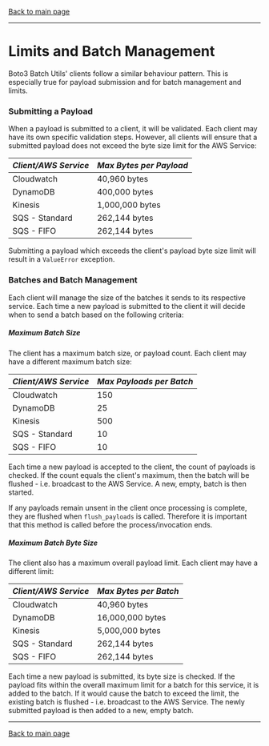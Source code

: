 [Back to main page](https://g-farrow.github.io/boto3_batch_utils)

---------------------------

# Limits and Batch Management
Boto3 Batch Utils' clients follow a similar behaviour pattern. This is especially true for payload submission and for
batch management and limits.

### Submitting a Payload
When a payload is submitted to a client, it will be validated. Each client may have its own specific validation steps. 
However, all clients will ensure that a submitted payload does not exceed the byte size limit for the AWS Service:

| *Client/AWS Service* | *Max Bytes per Payload* |
|----------------------|-------------------------|
| Cloudwatch           | 40,960 bytes            |
| DynamoDB             | 400,000 bytes           |
| Kinesis              | 1,000,000 bytes         |
| SQS - Standard       | 262,144 bytes           |
| SQS - FIFO           | 262,144 bytes           | 

Submitting a payload which exceeds the client's payload byte size limit will result in a `ValueError` exception.

### Batches and Batch Management
Each client will manage the size of the batches it sends to its respective service. Each time a new payload is submitted
to the client it will decide when to send a batch based on the following criteria:

##### Maximum Batch Size
The client has a maximum batch size, or payload count. Each client may have a different maximum batch size:

| *Client/AWS Service* | *Max Payloads per Batch* |
|----------------------|--------------------------|
| Cloudwatch           | 150                      |
| DynamoDB             | 25                       |
| Kinesis              | 500                      |
| SQS - Standard       | 10                       |
| SQS - FIFO           | 10                       |

Each time a new payload is accepted to the client, the count of payloads is checked. If the count equals the client's
maximum, then the batch will be flushed - i.e. broadcast to the AWS Service. A new, empty, batch is then started.

If any payloads remain unsent in the client once processing is complete, they are flushed when `flush_payloads` is 
called. Therefore it is important that this method is called before the process/invocation ends.

##### Maximum Batch Byte Size
The client also has a maximum overall payload limit. Each client may have a different limit:

| *Client/AWS Service* | *Max Bytes per Batch* |
|----------------------|-----------------------|
| Cloudwatch           | 40,960 bytes          |
| DynamoDB             | 16,000,000 bytes      |
| Kinesis              | 5,000,000 bytes       |
| SQS - Standard       | 262,144 bytes         |
| SQS - FIFO           | 262,144 bytes         |

Each time a new payload is submitted, its byte size is checked. If the payload fits within the overall maximum limit for
a batch for this service, it is added to the batch. If it would cause the batch to exceed the limit, the existing batch
is flushed - i.e. broadcast to the AWS Service. The newly submitted payload is then added to a new, empty batch.



---------------------------
[Back to main page](https://g-farrow.github.io/boto3_batch_utils)